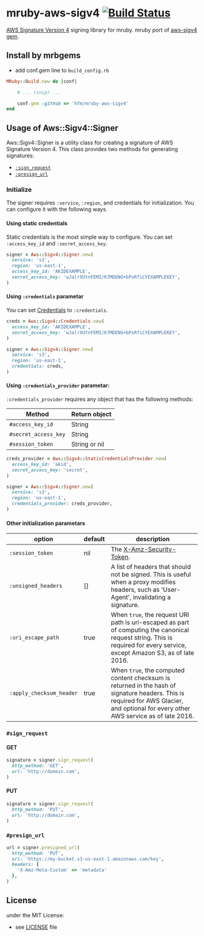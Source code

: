 # mruby-aws-sigv4   [![Build Status](https://travis-ci.org/hfm/mruby-aws-sigv4.svg?branch=master)](https://travis-ci.org/hfm/mruby-aws-sigv4)

[AWS Signature Version 4](https://docs.aws.amazon.com/general/latest/gr/signature-version-4.html) signing library for mruby. mruby port of [aws-sigv4 gem](https://rubygems.org/gems/aws-sigv4/).

## Install by mrbgems

- add conf.gem line to `build_config.rb`

```ruby
MRuby::Build.new do |conf|

    # ... (snip) ...

    conf.gem :github => 'hfm/mruby-aws-sigv4'
end
```

## Usage of Aws::Sigv4::Signer

Aws::Sigv4::Signer is a utility class for creating a signature of AWS Signature Version 4. This class provides two methods for generating signatures:

- [`:sign_request`](#sign_request)
- [`:presign_url`](#presign_url)

### Initialize

The signer requires `:service`, `:region`, and credentials for initialization. You can configure it with the following ways.

#### Using static credentials

Static credentials is the most simple way to configure. You can set `:access_key_id` and `:secret_access_key`.

```ruby
signer = Aws::Sigv4::Signer.new(
  service: 's3',
  region: 'us-east-1',
  access_key_id: 'AKIDEXAMPLE',
  secret_access_key: 'wJalrXUtnFEMI/K7MDENG+bPxRfiCYEXAMPLEKEY',
)
```

#### Using `:credentials` parametar

You can set [Credentials](./mrblib/credencials.rb) to `:credentials`.

```ruby
creds = Aws::Sigv4::Credentials.new(
  access_key_id: 'AKIDEXAMPLE',
  secret_access_key: 'wJalrXUtnFEMI/K7MDENG+bPxRfiCYEXAMPLEKEY',
)

signer = Aws::Sigv4::Signer.new(
  service: 's3',
  region: 'us-east-1',
  credentials: creds,
)
```

#### Using `:credentials_provider` parametar:

`:credentials_provider` requires any object that has the following methods:

Method | Return object
---|---
`#access_key_id` | String
`#secret_access_key` | String
`#session_token` | String or nil


```ruby
creds_provider = Aws::Sigv4::StaticCredentialsProvider.new(
  access_key_id: 'akid',
  secret_access_key: 'secret',
)

signer = Aws::Sigv4::Signer.new(
  service: 's3',
  region: 'us-east-1',
  credentials_provider: creds_provider,
)
```

#### Other initialization parametars

option | default | description
---|---|---
`:session_token` | nil | The [X-Amz-Security-Token](https://docs.aws.amazon.com/STS/latest/APIReference/CommonParameters.html#CommonParameters-X-Amz-Security-Token).
`:unsigned_headers` | [] | A list of headers that should not be signed. This is useful when a proxy modifies headers, such as 'User-Agent', invalidating a signature.
`:uri_escape_path` | true | When `true`, the request URI path is uri-escaped as part of computing the canonical request string. This is required for every service, except Amazon S3, as of late 2016.
`:apply_checksum_header` | true | When `true`, the computed content checksum is returned in the hash of signature headers. This is required for AWS Glacier, and optional for every other AWS service as of late 2016.

### `#sign_request`

#### GET

```ruby
signature = signer.sign_request(
  http_method: 'GET',
  url: 'http://domain.com',
)
```

#### PUT

```ruby
signature = signer.sign_request(
  http_method: 'PUT',
  url: 'http://domain.com',
)
```

### `#presign_url`

```ruby
url = signer.presigned_url(
  http_method: 'PUT',
  url: 'https://my-bucket.s3-us-east-1.amazonaws.com/key',
  headers: {
    'X-Amz-Meta-Custom' => 'metadata'
  },
)
```

## License

under the MIT License:
- see [LICENSE](./LICENSE) file
